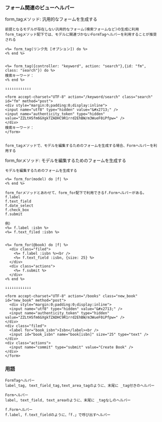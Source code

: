 ### フォーム関連のビューヘルパー

form_tagメソッド: 汎用的なフォームを生成する

    前提となるモデルが存在しない汎用的なフォーム(検索フォームなど)の生成に利用
    form_tagメソッド配下では、モデルに関連づかないFormTagヘルパーを利用することが推奨される

    <%= form_tag(リンク先 [オプション]) do %>
    <% end %>


    <%= form_tag({controller: "keyword", action: "search"},{id: "fm", class: "search"}) do %>
    検索キーワード：
    <% end %>

    ↓↓↓↓↓↓↓↓↓↓↓↓

    <form accept-charset="UTF-8" action="/keyword/search" class="search" id="fm" method="post">
    <div style="margin:0;padding:0;display:inline">
    <input name="utf8" type="hidden" value="&#x2713;" />
    <input name="authenticity_token" type="hidden" value="ZZLtHSfm6GXgkTZADHC9R1rrd2EhBW/m3WueF0iPfpw=" />
    </div>
    検索キーワード：
    </form>


    form_tagメソッドで、モデルを編集するためのフォームを生成する場合、Formヘルパーを利用する


form_forメソッド: モデルを編集するためのフォームを生成する

    モデルを編集するためのフォームを生成する

    <%= form_for(model) do |f| %>
    <% end %>

    form_forメソッドとあわせて、form_for配下で利用できるf.Formヘルパーがある。
    f.label
    f.text_field
    f.date_select
    f.check_box
    f.submit

    例）
    <%= f.label :isbn %>
    <%= f.text_filed :isbn %>

    
    <%= form_for(@book) do |f| %>
      <div class="filed">
        <%= f.label :isbn %><br />
        <%= f.text_field :isbn, {size: 25} %>
      </div>
      <div class="actions">
        <%= f.submit %>
      </div>
    <% end %>

    ↓↓↓↓↓↓↓↓↓↓↓↓

    <form accept-charset="UTF-8" action="/books" class="new_book" id="new_book" method="post">
      <div style="margin:0;padding:0;display:inline">
      <input name="utf8" type="hidden" value="&#x2713;" />
      <input name="authenticity_token" type="hidden" value="ZZLtHSfm6GXgkTZADHC9R1rrd2EhBW/m3WueF0iPfpw=" />
    </div>
    <div class="filed">
      <label for="book_isbn">Isbn</label><br />
      <input id="book_isbn" name="book[isbn]" size="25" type="text" />
    </div>
    <div class="actions">
      <input name="commit" type="submit" value="Create Book" />
    </div>
    </form>


### 用語

    FormTagヘルパー
    label_tag, text_field_tag,text_area_tagのように、末尾に _tag付きのヘルパー

    Formヘルパー
    label, text_field, text_areaのように、末尾に _tagなしのヘルパー

    f.Formヘルパー
    f.label, f.text_fieldのように、「f.」で呼び出すヘルパー









    